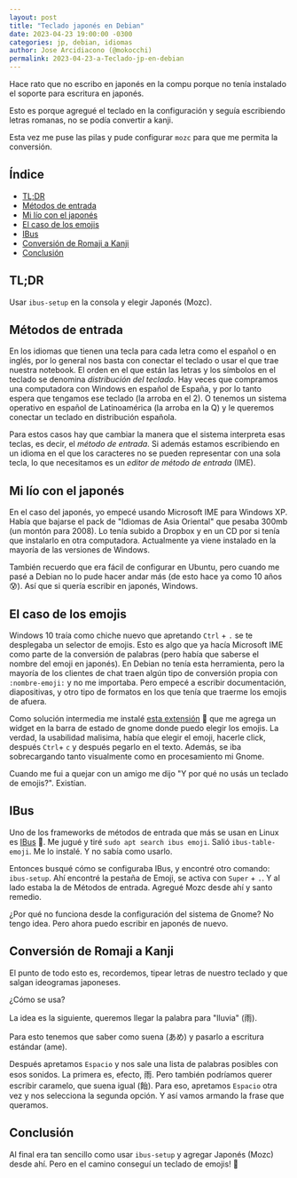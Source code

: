 ```yaml
---
layout: post
title: "Teclado japonés en Debian"
date: 2023-04-23 19:00:00 -0300
categories: jp, debian, idiomas
author: Jose Arcidiacono (@mokocchi)
permalink: 2023-04-23-a-Teclado-jp-en-debian
---
```


Hace rato que no escribo en japonés en la compu porque no tenía instalado el soporte para escritura en japonés.

Esto es porque agregué el teclado en la configuración y seguía escribiendo letras romanas, no se podía convertir a kanji.

Esta vez me puse las pilas y pude configurar `mozc` para que me permita la conversión.

## Índice

- [TL;DR](#tldr)
- [Métodos de entrada](#métodos-de-entrada)
- [Mi lío con el japonés](#mi-lío-con-el-japonés)
- [El caso de los emojis](#el-caso-de-los-emojis)
- [IBus](#ibus)
- [Conversión de Romaji a Kanji](#conversión-de-romaji-a-kanji)
- [Conclusión](#conclusión)

## TL;DR

Usar `ibus-setup` en la consola y elegir Japonés (Mozc).

## Métodos de entrada

En los idiomas que tienen una tecla para cada letra como el español o en inglés, por lo general nos basta con conectar el teclado o usar el que trae nuestra notebook. El orden en el que están las letras y los símbolos en el teclado se denomina *distribución del teclado*. Hay veces que compramos una computadora con Windows en español de España, y por lo tanto espera que tengamos ese teclado (la arroba en el 2). O tenemos un sistema operativo en español de Latinoamérica (la arroba en la Q) y le queremos conectar un teclado en distribución española.

Para estos casos hay que cambiar la manera que el sistema interpreta esas teclas, es decir, el *método de entrada*. Si además estamos escribiendo en un idioma en el que los caracteres no se pueden representar con una sola tecla, lo que necesitamos es un *editor de método de entrada* (IME).

## Mi lío con el japonés

En el caso del japonés, yo empecé usando Microsoft IME para Windows XP. Había que bajarse el pack de "Idiomas de Asia Oriental" que pesaba 300mb (un montón para 2008). Lo tenía subido a Dropbox y en un CD por si tenía que instalarlo en otra computadora. Actualmente ya viene instalado en la mayoría de las versiones de Windows.

También recuerdo que era fácil de configurar en Ubuntu, pero cuando me pasé a Debian no lo pude hacer andar más (de esto hace ya como 10 años 😰). Así que si quería escribir en japonés, Windows.

## El caso de los emojis

Windows 10 traía como chiche nuevo que apretando `Ctrl` + `.` se te desplegaba un selector de emojis. Esto es algo que ya hacía Microsoft IME como parte de la conversión de palabras (pero había que saberse el nombre del emoji en japonés).
En Debian no tenía esta herramienta, pero la mayoría de los clientes de chat traen algún tipo de conversión propia con `:nombre-emoji:` y no me importaba. Pero empecé a escribir documentación, diapositivas, y otro tipo de formatos en los que tenía que traerme los emojis de afuera.

Como solución intermedia me instalé [esta extensión](https://extensions.gnome.org/extension/1162/emoji-selector/) 🔗 que me agrega un widget en la barra de estado de gnome donde puedo elegir los emojis. La verdad, la usabilidad malisima, había que elegir el emoji, hacerle click, después `Ctrl`+ `c` y después pegarlo en el texto. Además, se iba sobrecargando tanto visualmente como en procesamiento mi Gnome.

Cuando me fui a quejar con un amigo me dijo "Y por qué no usás un teclado de emojis?". Existían.

## IBus

Uno de los frameworks de métodos de entrada que más se usan en Linux es [IBus](https://github.com/ibus/ibus) 🔗. Me jugué y tiré `sudo apt search ibus emoji`. Salió `ibus-table-emoji`. Me lo instalé. Y no sabía como usarlo.

Entonces busqué cómo se configuraba IBus, y encontré otro comando: `ibus-setup`. Ahí encontré la pestaña de Emoji, se activa con `Super` + `.`. Y al lado estaba la de Métodos de entrada. Agregué Mozc desde ahí y santo remedio.

¿Por qué no funciona desde la configuración del sistema de Gnome? No tengo idea. Pero ahora puedo escribir en japonés de nuevo.

## Conversión de Romaji a Kanji

El punto de todo esto es, recordemos, tipear letras de nuestro teclado y que salgan ideogramas japoneses.

¿Cómo se usa?

La idea es la siguiente, queremos llegar la palabra para "lluvia" (雨).

Para esto tenemos que saber como suena (あめ) y pasarlo a escritura estándar (ame).

Después apretamos `Espacio` y nos sale una lista de palabras posibles con esos sonidos. La primera es, efecto, 雨. Pero también podríamos querer escribir caramelo, que suena igual (飴). Para eso, apretamos `Espacio` otra vez y nos selecciona la segunda opción. Y así vamos armando la frase que queramos.

## Conclusión

Al final era tan sencillo como usar `ibus-setup` y agregar Japonés (Mozc) desde ahí. Pero en el camino conseguí un teclado de emojis! 🦕
